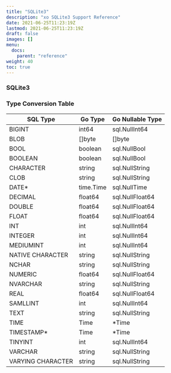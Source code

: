 ```yaml
---
title: "SQLite3"
description: "xo SQLite3 Support Reference"
date: 2021-06-25T11:23:19Z
lastmod: 2021-06-25T11:23:19Z
draft: false
images: []
menu:
  docs:
    parent: "reference"
weight: 40
toc: true
---
```


### SQLite3

### Type Conversion Table


| SQL Type          | Go Type   | Go Nullable Type |
|-------------------|-----------|------------------|
| BIGINT            | int64     | sql.NullInt64    |
| BLOB              | []byte    | []byte           |
| BOOL              | boolean   | sql.NullBool     |
| BOOLEAN           | boolean   | sql.NullBool     |
| CHARACTER         | string    | sql.NullString   |
| CLOB              | string    | sql.NullString   |
| DATE\*            | time.Time | sql.NullTime     |
| DECIMAL           | float64   | sql.NullFloat64  |
| DOUBLE            | float64   | sql.NullFloat64  |
| FLOAT             | float64   | sql.NullFloat64  |
| INT               | int       | sql.NullInt64    |
| INTEGER           | int       | sql.NullInt64    |
| MEDIUMINT         | int       | sql.NullInt64    |
| NATIVE CHARACTER  | string    | sql.NullString   |
| NCHAR             | string    | sql.NullString   |
| NUMERIC           | float64   | sql.NullFloat64  |
| NVARCHAR          | string    | sql.NullString   |
| REAL              | float64   | sql.NullFloat64  |
| SAMLLINT          | int       | sql.NullInt64    |
| TEXT              | string    | sql.NullString   |
| TIME              | Time      | \*Time           |
| TIMESTAMP\*       | Time      | \*Time           |
| TINYINT           | int       | sql.NullInt64    |
| VARCHAR           | string    | sql.NullString   |
| VARYING CHARACTER | string    | sql.NullString   |
